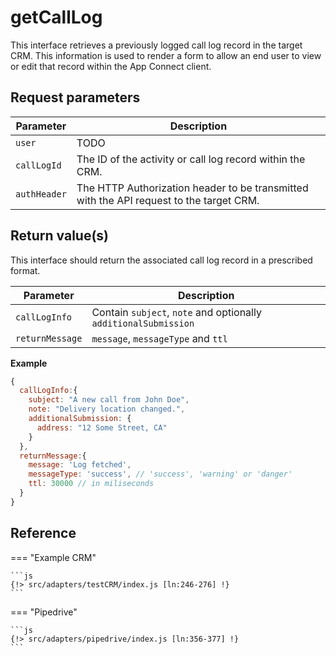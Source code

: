 # getCallLog

This interface retrieves a previously logged call log record in the target CRM. This information is used to render a form to allow an end user to view or edit that record within the App Connect client.

## Request parameters

| Parameter    | Description                                                                             |
|--------------|-----------------------------------------------------------------------------------------|
| `user`       | TODO                                                                                    |
| `callLogId`  | The ID of the activity or call log record within the CRM.                               |
| `authHeader` | The HTTP Authorization header to be transmitted with the API request to the target CRM. |


## Return value(s)

This interface should return the associated call log record in a prescribed format. 

| Parameter              | Description                                         |
|------------------------|-----------------------------------------------------|
| `callLogInfo`              | Contain `subject`, `note` and optionally `additionalSubmission` |
| `returnMessage`|       `message`, `messageType` and `ttl`|

**Example**

```js
{
  callLogInfo:{
    subject: "A new call from John Doe",
    note: "Delivery location changed.",
    additionalSubmission: {
      address: "12 Some Street, CA"
    }
  },
  returnMessage:{
    message: 'Log fetched',
    messageType: 'success', // 'success', 'warning' or 'danger'
    ttl: 30000 // in miliseconds
  }
}
```

## Reference

=== "Example CRM"

    ```js
    {!> src/adapters/testCRM/index.js [ln:246-276] !}
	```
	
=== "Pipedrive"

	```js
    {!> src/adapters/pipedrive/index.js [ln:356-377] !}
	```

